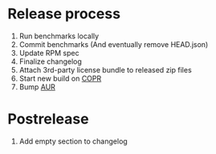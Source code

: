 # Release process
1. Run benchmarks locally
2. Commit benchmarks (And eventually remove HEAD.json)
3. Update RPM spec
4. Finalize changelog
6. Attach 3rd-party license bundle to released zip files
7. Start new build on [COPR](https://copr.fedorainfracloud.org/coprs/jcwasmx86/Swift-MesonLSP/)
8. Bump [AUR](https://aur.archlinux.org/packages/swift-mesonlsp)

# Postrelease
1. Add empty section to changelog

